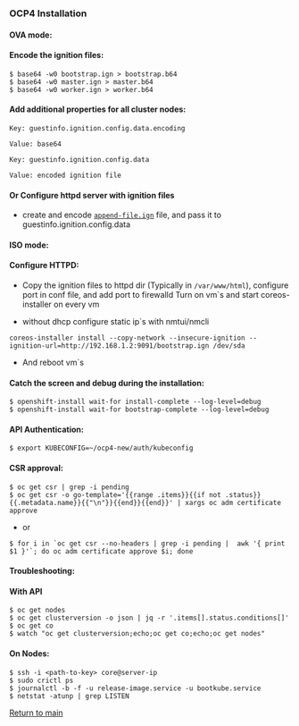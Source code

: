### OCP4 Installation

#### **OVA mode**:
#### Encode the ignition files:

```
$ base64 -w0 bootstrap.ign > bootstrap.b64 
$ base64 -w0 master.ign > master.b64 
$ base64 -w0 worker.ign > worker.b64 
```
#### Add additional properties for all cluster nodes:

`Key: guestinfo.ignition.config.data.encoding`

`Value: base64`

`Key: guestinfo.ignition.config.data`

`Value: encoded ignition file`

#### Or Configure httpd server with ignition files
- create and encode [`append-file.ign`](./append-file.ign) file, and pass it to guestinfo.ignition.config.data

#### **ISO mode**:
#### Configure HTTPD:
- Copy the ignition files to httpd dir (Typically in `/var/www/html`), configure port in conf file, and add port to firewalld
Turn on vm`s and start coreos-installer on every vm
* without dhcp configure static ip`s with nmtui/nmcli
```
coreos-installer install --copy-network --insecure-ignition --ignition-url=http://192.168.1.2:9091/bootstrap.ign /dev/sda
```
- And reboot vm`s

#### Catch the screen and debug during the installation:
```
$ openshift-install wait-for install-complete --log-level=debug
$ openshift-install wait-for bootstrap-complete --log-level=debug
```
#### API Authentication:
```
$ export KUBECONFIG=~/ocp4-new/auth/kubeconfig
```
#### CSR approval:
```
$ oc get csr | grep -i pending
$ oc get csr -o go-template='{{range .items}}{{if not .status}}{{.metadata.name}}{{"\n"}}{{end}}{{end}}' | xargs oc adm certificate approve
```
- or 
```
$ for i in `oc get csr --no-headers | grep -i pending |  awk '{ print $1 }'`; do oc adm certificate approve $i; done
```

#### **Troubleshooting**:
#### With API
```
$ oc get nodes
$ oc get clusterversion -o json | jq -r '.items[].status.conditions[]'
$ oc get co 
$ watch "oc get clusterversion;echo;oc get co;echo;oc get nodes"
```
#### On Nodes:
```
$ ssh -i <path-to-key> core@server-ip
$ sudo crictl ps
$ journalctl -b -f -u release-image.service -u bootkube.service
$ netstat -atunp | grep LISTEN
```

[Return to main](../README.md)